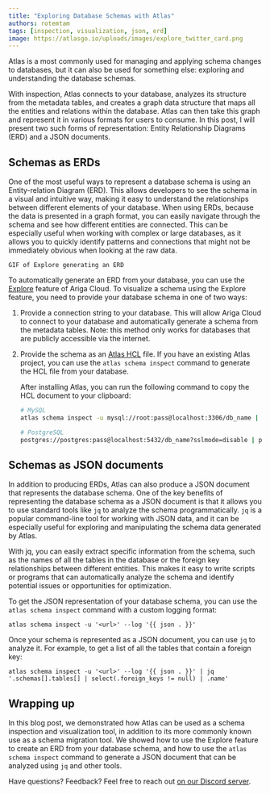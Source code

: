 ```yaml
---
title: "Exploring Database Schemas with Atlas"
authors: rotemtam
tags: [inspection, visualization, json, erd]
image: https://atlasgo.io/uploads/images/explore_twitter_card.png
---
```


Atlas is a most commonly used for managing and applying schema changes to databases, but it can also be used for
something else: exploring and understanding the database schemas.

With inspection, Atlas connects to your database, analyzes its structure from the metadata tables, and
creates a graph data structure that maps all the entities and relations within the database. Atlas can then
take this graph and represent it in various formats for users to consume. In this post, I will present two such
forms of representation: Entity Relationship Diagrams (ERD) and a JSON documents.

## Schemas as ERDs

One of the most useful ways to represent a database schema is using an Entity-relation Diagram (ERD). This allows
developers to see the schema in a visual and intuitive way, making it easy to understand the relationships between
different elements of your database. When using ERDs, because the data is presented in a graph format, you can easily
navigate through
the schema and see how different entities are connected. This can be especially useful when working with complex or
large databases, as it allows you to quickly identify patterns and connections that might not be immediately obvious
when looking at the raw data.

```
GIF of Explore generating an ERD
```

To automatically generate an ERD from your database, you can use the [Explore](https://gh.ariga.cloud/explore) feature
of Ariga Cloud. To visualize a schema using the Explore feature, you need to provide your database schema in
one of two ways:

1. Provide a connection string to your database. This will allow Ariga Cloud to connect to your database and
   automatically generate a schema from the metadata tables. Note: this method only works for databases that
   are publicly accessible via the internet.
2. Provide the schema as an [Atlas HCL](https://atlasgo.io/atlas-schema/sql-resources/) file. If you have an
   existing Atlas project, you can use the `atlas schema inspect` command to generate the HCL file from your
   database.

   After installing Atlas, you can run the following command to copy the HCL document to your clipboard:

   ```bash
   # MySQL
   atlas schema inspect -u mysql://root:pass@localhost:3306/db_name | pbcopy
   
   # PostgreSQL
   postgres://postgres:pass@localhost:5432/db_name?sslmode=disable | pbcopy
   ```

## Schemas as JSON documents

In addition to producing ERDs, Atlas can also produce a JSON document that represents the database schema.
One of the key benefits of representing the database schema as a JSON document is that it allows you to use standard
tools like `jq` to analyze the schema programmatically. `jq` is a popular command-line tool for working with JSON data,
and it can be especially useful for exploring and manipulating the schema data generated by Atlas.

With jq, you can easily extract specific information from the schema, such as the names of all the tables in the
database or the foreign key relationships between different entities. This makes it easy to write scripts or programs
that can automatically analyze the schema and identify potential issues or opportunities for optimization.

To get the JSON representation of your database schema, you can use the `atlas schema inspect` command with a
custom logging format:

```text
atlas schema inspect -u '<url>' --log '{{ json . }}'
```

Once your schema is represented as a JSON document, you can use `jq` to analyze it. For example, to get a list of all
the tables that contain a foreign key:

```text
atlas schema inspect -u '<url>' --log '{{ json . }}' | jq '.schemas[].tables[] | select(.foreign_keys != null) | .name'
```

## Wrapping up

In this blog post, we demonstrated how Atlas can be used as a schema inspection and visualization tool, in
addition to its more commonly known use as a schema migration tool. We showed how to use the Explore feature to
create an ERD from your database schema, and how to use the `atlas schema inspect` command to generate a JSON
document that can be analyzed using `jq` and other tools.

Have questions? Feedback? Feel free to reach out [on our Discord server](https://discord.gg/zZ6sWVg6NT).